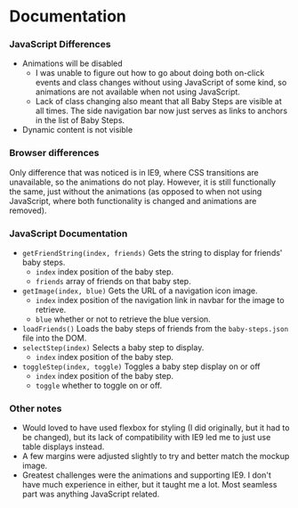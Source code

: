 # Documentation

### JavaScript Differences
 - Animations will be disabled
   - I was unable to figure out how to go about doing both on-click events and class changes without using JavaScript of some kind, so animations are not available when not using JavaScript.
   - Lack of class changing also meant that all Baby Steps are visible at all times. The side navigation bar now just serves as links to anchors in the list of Baby Steps.
 - Dynamic content is not visible

### Browser differences
Only difference that was noticed is in IE9, where CSS transitions are unavailable, so the animations do not play. However, it is still functionally the same, just without the animations (as opposed to when not using JavaScript, where both functionality is changed and animations are removed).

### JavaScript Documentation
 - `getFriendString(index, friends)` Gets the string to display for friends' baby steps.
   - `index` index position of the baby step.
   - `friends` array of friends on that baby step.
 - `getImage(index, blue)` Gets the URL of a navigation icon image.
   - `index` index position of the navigation link in navbar for the image to retrieve.
   - `blue` whether or not to retrieve the blue version.
 - `loadFriends()` Loads the baby steps of friends from the `baby-steps.json` file into the DOM.
 - `selectStep(index)` Selects a baby step to display.
   - `index` index position of the baby step.
 - `toggleStep(index, toggle)` Toggles a baby step display on or off
   - `index` index position of the baby step.
   - `toggle` whether to toggle on or off.

### Other notes
 - Would loved to have used flexbox for styling (I did originally, but it had to be changed), but its lack of compatibility with IE9 led me to just use table displays instead.
 - A few margins were adjusted slightly to try and better match the mockup image.
 - Greatest challenges were the animations and supporting IE9. I don't have much experience in either, but it taught me a lot. Most seamless part was anything JavaScript related.
